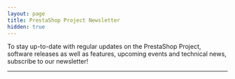 ```yaml
---
layout: page
title: PrestaShop Project Newsletter
hidden: true
---
```


To stay up-to-date with regular updates on the PrestaShop Project, software releases as well as features, upcoming events and technical news, subscribe to our newsletter!

<hr>

<script charset="utf-8" type="text/javascript" src="//js.hsforms.net/forms/embed/v2.js"></script>
<script>
hbspt.forms.create({
region: "na1",
portalId: "4323170",
formId: "94e069e0-99ec-4c38-964a-82a27750044e"
});
</script>